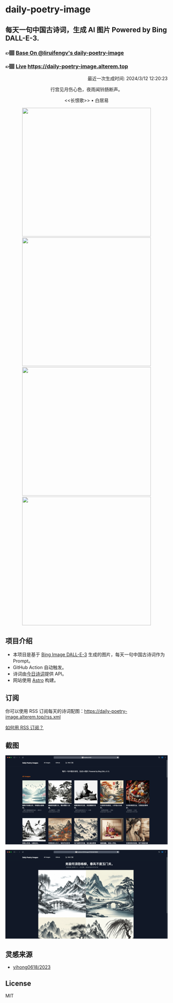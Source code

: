 
# daily-poetry-image

## 每天一句中国古诗词，生成 AI 图片 Powered by Bing DALL-E-3.

### 👉🏽 [Base On @liruifengv's daily-poetry-image](https://github.com/liruifengv/daily-poetry-image)

### 👉🏽 [Live](https://daily-poetry-image.alterem.top/) https://daily-poetry-image.alterem.top

<p align="right">
  最近一次生成时间: 2024/3/12 12:20:23
</p>
<p align="center">
行宫见月伤心色，夜雨闻铃肠断声。
</p>
<p align="center">
<<长恨歌>> • 白居易
</p>
<p align="center">
<img src="https://tse4.mm.bing.net/th/id/OIG4.OeIvTHNimorXKEYN.rpO" height="400" width="400" />
<img src="https://tse3.mm.bing.net/th/id/OIG4.yzYYP3lABvI_DNc7KbFY" height="400" width="400" />
<img src="https://tse1.mm.bing.net/th/id/OIG4.DrDCuAMmUKcVFkT5kgGn" height="400" width="400" />
<img src="https://tse2.mm.bing.net/th/id/OIG4.WjhSObb3gtnBolOId2Am" height="400" width="400" />
</p>

## 项目介绍

-   本项目是基于 [Bing Image DALL-E-3](https://www.bing.com/images/create) 生成的图片，每天一句中国古诗词作为 Prompt。
-   GitHub Action 自动触发。
-   诗词由[今日诗词](https://www.jinrishici.com/)提供 API。
-   网站使用 [Astro](https://astro.build) 构建。

## 订阅

你可以使用 RSS 订阅每天的诗词配图：https://daily-poetry-image.alterem.top/rss.xml

[如何用 RSS 订阅？](https://zhuanlan.zhihu.com/p/55026716)

## 截图

![图片列表](./screenshots/Snipaste_2023-12-28_21-00-26.png)

![图片详情](./screenshots/Snipaste_2023-12-28_21-00-53.png)

## 灵感来源

-   [yihong0618/2023](https://github.com/yihong0618/2023)

## License

MIT
